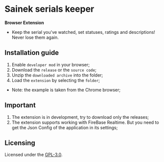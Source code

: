 # Sainek serials keeper
**Browser Extension** <br>
- Keep the serial you've watched, set statuses, ratings and descriptions! Never lose them again.

## Installation guide
1. Enable `developer mod` in your browser;
2. Download the `release` or the `source code`;
3. Unzip the `downloaded archive` into the folder;
4. Load the `extension` by selecting the `folder`;
- Note: the example is taken from the Chrome browser;

## Important
1. The extension is in development, try to download only the releases;
2. The extension supports working with FireBase Realtime. But you need to get the Json Config of the application in its settings;

## Licensing
Licensed under the [GPL-3.0](https://github.com/MineEjo/Sainek-Serials-Keeper/blob/master/LICENSE).